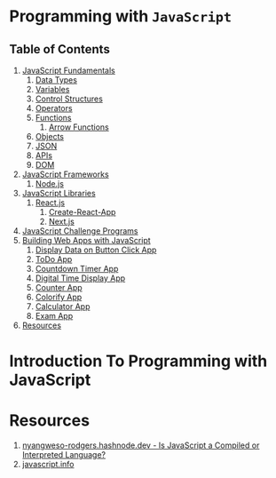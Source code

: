 # Programming with `JavaScript`

## Table of Contents

1. [JavaScript Fundamentals](https://github.com/nyangweso-rodgers/Programming-with-JavaScript/tree/main/01-JavaScript-Fundamentals)
   1. [Data Types]()
   2. [Variables]()
   3. [Control Structures]()
   4. [Operators]()
   5. [Functions]()
      1. [Arrow Functions]()
   6. [Objects]()
   7. [JSON]()
   8. [APIs]()
   9. [DOM]()
2. [JavaScript Frameworks](https://github.com/nyangweso-rodgers/Programming-with-JavaScript/tree/main/03-JavaScript-Frameworks)
   1. [Node.js]()
3. [JavaScript Libraries]()
   1. [React.js]()
      1. [Create-React-App]()
      2. [Next.js]()
4. [JavaScript Challenge Programs](https://github.com/nyangweso-rodgers/Programming-with-JavaScript/tree/main/04-JavaScript-Challenge-Programs)
5. [Building Web Apps with JavaScript](https://github.com/nyangweso-rodgers/Programming-with-JavaScript/tree/main/05-Building-Web-Apps-With-JavaScript)
   1. [Display Data on Button Click App](https://github.com/nyangweso-rodgers/Programming-with-JavaScript/tree/main/05-Building-Web-Apps-With-JavaScript/01-Display-Data-on-Button-Click)
   2. [ToDo App](https://github.com/nyangweso-rodgers/Programming-with-JavaScript/tree/main/05-Building-Web-Apps-With-JavaScript/02-ToDo-App)
   3. [Countdown Timer App](https://github.com/nyangweso-rodgers/Programming-with-JavaScript/tree/main/05-Building-Web-Apps-With-JavaScript/03-Countdown-Timer-App)
   4. [Digital Time Display App](https://github.com/nyangweso-rodgers/Programming-with-JavaScript/tree/main/05-Building-Web-Apps-With-JavaScript/04-Digital-Time-App)
   5. [Counter App](https://github.com/nyangweso-rodgers/Programming-with-JavaScript/tree/main/05-Building-Web-Apps-With-JavaScript/05-Counter-App)
   6. [Colorify App](https://github.com/nyangweso-rodgers/Programming-with-JavaScript/tree/main/05-Building-Web-Apps-With-JavaScript/06-Colorify-APP)
   7. [Calculator App](https://github.com/nyangweso-rodgers/Programming-with-JavaScript/tree/main/05-Building-Web-Apps-With-JavaScript/07-Calculator-App)
   8. [Exam App](https://github.com/nyangweso-rodgers/Programming-with-JavaScript/tree/main/05-Building-Web-Apps-With-JavaScript/08-Exam-App)
6. [Resources](#Resources)

# Introduction To Programming with JavaScript

# Resources

1.  [nyangweso-rodgers.hashnode.dev - Is JavaScript a Compiled or Interpreted Language?](https://nyangweso-rodgers.hashnode.dev/javascript-series-part-1-is-javascript-a-compiled-or-interpreted-language)
2.  [javascript.info](https://javascript.info/)
